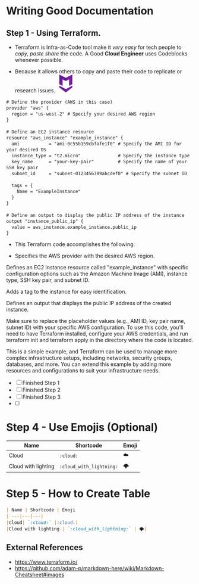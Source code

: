 # Writing Good Documentation

## Step 1 - Using Terraform.

- Terraform is Infra-as-Code tool make it *very easy* for tech people to *copy, paste share* the code.
A Good __Cloud Engineer__ uses Codeblocks whenever possible.

- Because it allows others to copy and paste their code to replicate or research issues.
![alt text](https://github.com/adam-p/markdown-here/raw/master/src/common/images/icon48.png "Logo Title Text 1")
```
# Define the provider (AWS in this case)
provider "aws" {
  region = "us-west-2" # Specify your desired AWS region
}

# Define an EC2 instance resource
resource "aws_instance" "example_instance" {
  ami           = "ami-0c55b159cbfafe1f0" # Specify the AMI ID for your desired OS
  instance_type = "t2.micro"              # Specify the instance type
  key_name      = "your-key-pair"         # Specify the name of your SSH key pair
  subnet_id     = "subnet-0123456789abcdef0" # Specify the subnet ID

  tags = {
    Name = "ExampleInstance"
  }
}

# Define an output to display the public IP address of the instance
output "instance_public_ip" {
  value = aws_instance.example_instance.public_ip
}
```
- This Terraform code accomplishes the following:

-  Specifies the AWS provider with the desired AWS region.

  Defines an EC2 instance resource called "example_instance" with specific configuration options such as the Amazon Machine Image (AMI), instance type, SSH key pair, and subnet ID.

  Adds a tag to the instance for easy identification.

  Defines an output that displays the public IP address of the created instance.

Make sure to replace the placeholder values (e.g., AMI ID, key pair name, subnet ID) with your specific AWS configuration. To use this code, you'll need to have Terraform installed, configure your AWS credentials, and run terraform init and terraform apply in the directory where the code is located.

This is a simple example, and Terraform can be used to manage more complex infrastructure setups, including networks, security groups, databases, and more. You can extend this example by adding more resources and configurations to suit your infrastructure needs.
- [ ] Finished Step 1
- [ ] Finished Step 2
- [ ] Finished Step 3
- [ ] 

# Step 4 - Use Emojis (Optional)

| Name | Shortcode | Emoji
| ---|---|---|
|Cloud| `:cloud:` |:cloud:|
|Cloud with lighting | `:cloud_with_lightning:` | 🌩️|

# Step 5 - How to Create Table
```md
| Name | Shortcode | Emoji
| ---|---|---|
|Cloud| `:cloud:` |:cloud:|
|Cloud with lighting | `:cloud_with_lightning:` | 🌩️|
```

## External References
- https://www.terraform.io/
- https://github.com/adam-p/markdown-here/wiki/Markdown-Cheatsheet#images
